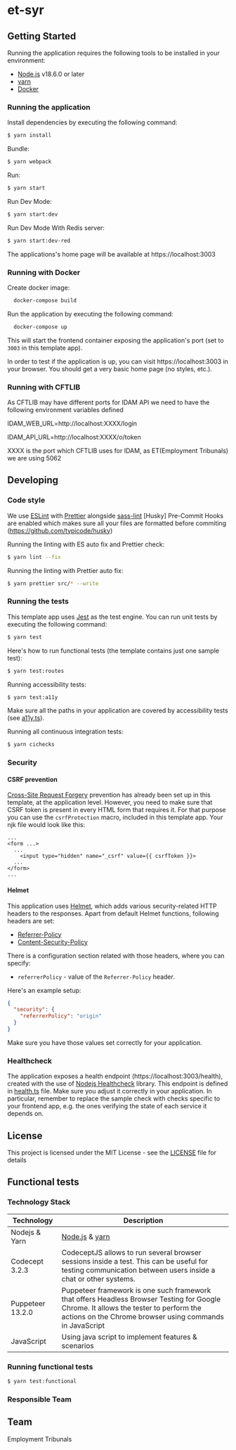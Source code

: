 # et-syr

## Getting Started

Running the application requires the following tools to be installed in your environment:

- [Node.js](https://nodejs.org/) v18.6.0 or later
- [yarn](https://yarnpkg.com/)
- [Docker](https://www.docker.com)

### Running the application

Install dependencies by executing the following command:

```bash
$ yarn install
```

Bundle:

```bash
$ yarn webpack
```

Run:

```bash
$ yarn start
```

Run Dev Mode:

```bash
$ yarn start:dev
```

Run Dev Mode With Redis server:

```bash
$ yarn start:dev-red
```

The applications's home page will be available at https://localhost:3003

### Running with Docker

Create docker image:

```bash
  docker-compose build
```

Run the application by executing the following command:

```bash
  docker-compose up
```

This will start the frontend container exposing the application's port
(set to `3003` in this template app).

In order to test if the application is up, you can visit https://localhost:3003 in your browser.
You should get a very basic home page (no styles, etc.).

### Running with CFTLIB

As CFTLIB may have different ports for IDAM API we need to have the following environment variables defined

IDAM_WEB_URL=http://localhost:XXXX/login

IDAM_API_URL=http://localhost:XXXX/o/token

XXXX is the port which CFTLIB uses for IDAM, as ET(Employment Tribunals) we are using 5062

## Developing

### Code style

We use [ESLint](https://github.com/typescript-eslint/typescript-eslint)
with [Prettier](https://github.com/prettier/prettier)
alongside [sass-lint](https://github.com/sasstools/sass-lint)
[Husky] Pre-Commit Hooks are enabled which makes sure all your files are formatted
before commiting (https://github.com/typicode/husky)

Running the linting with ES auto fix and Prettier check:

```bash
$ yarn lint --fix
```

Running the linting with Prettier auto fix:

```bash
$ yarn prettier src/* --write
```

### Running the tests

This template app uses [Jest](https://jestjs.io//) as the test engine. You can run unit tests by executing
the following command:

```bash
$ yarn test
```

Here's how to run functional tests (the template contains just one sample test):

```bash
$ yarn test:routes
```

Running accessibility tests:

```bash
$ yarn test:a11y
```

Make sure all the paths in your application are covered by accessibility tests (see [a11y.ts](src/test/a11y/a11y.ts)).

Running all continuous integration tests:

```bash
$ yarn cichecks
```

### Security

#### CSRF prevention

[Cross-Site Request Forgery](https://github.com/pillarjs/understanding-csrf) prevention has already been
set up in this template, at the application level. However, you need to make sure that CSRF token
is present in every HTML form that requires it. For that purpose you can use the `csrfProtection` macro,
included in this template app. Your njk file would look like this:

```
...
<form ...>
  ...
    <input type="hidden" name="_csrf" value={{ csrfToken }}>
  ...
</form>
...
```

#### Helmet

This application uses [Helmet](https://helmetjs.github.io/), which adds various security-related HTTP headers
to the responses. Apart from default Helmet functions, following headers are set:

- [Referrer-Policy](https://helmetjs.github.io/docs/referrer-policy/)
- [Content-Security-Policy](https://helmetjs.github.io/docs/csp/)

There is a configuration section related with those headers, where you can specify:

- `referrerPolicy` - value of the `Referrer-Policy` header.

Here's an example setup:

```json
{
  "security": {
    "referrerPolicy": "origin"
  }
}
```

Make sure you have those values set correctly for your application.

### Healthcheck

The application exposes a health endpoint (https://localhost:3003/health), created with the use of
[Nodejs Healthcheck](https://github.com/hmcts/nodejs-healthcheck) library. This endpoint is defined
in [health.ts](src/main/modules/health/index.ts) file. Make sure you adjust it correctly in your application.
In particular, remember to replace the sample check with checks specific to your frontend app,
e.g. the ones verifying the state of each service it depends on.

## License

This project is licensed under the MIT License - see the [LICENSE](LICENSE) file for details

## Functional tests

### Technology Stack

| Technology       | Description                                                                                                                                                                                      |
| ---------------- | ------------------------------------------------------------------------------------------------------------------------------------------------------------------------------------------------ |
| Nodejs & Yarn    | [Node.js](https://nodejs.org/) & [yarn](https://yarnpkg.com/)                                                                                                                                    |
| Codecept 3.2.3   | CodeceptJS allows to run several browser sessions inside a test. This can be useful for testing communication between users inside a chat or other systems.                                      |
| Puppeteer 13.2.0 | Puppeteer framework is one such framework that offers Headless Browser Testing for Google Chrome. It allows the tester to perform the actions on the Chrome browser using commands in JavaScript |
| JavaScript       | Using java script to implement features & scenarios                                                                                                                                              |

### Running functional tests

```bash
$ yarn test:functional
```

### Responsible Team

## Team

Employment Tribunals
